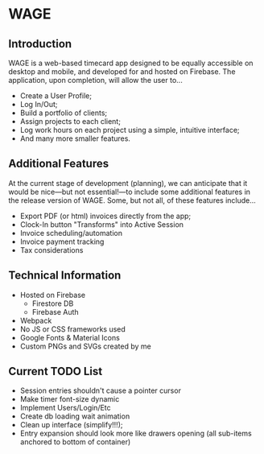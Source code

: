 # WAGE

## Introduction

WAGE is a web-based timecard app designed to be equally accessible on desktop and mobile, and developed for and hosted on Firebase. The application, upon completion, will allow the user
 to...

  * Create a User Profile;
  * Log In/Out;
  * Build a portfolio of clients;
  * Assign projects to each client;
  * Log work hours on each project using a simple, intuitive interface;
  * And many more smaller features.

## Additional Features

At the current stage of development (planning), we can anticipate that it would be nice—but not essential!—to include some additional features in the release version of WAGE. Some, but not all, of these features include...

  * Export PDF (or html) invoices directly from the app;
  * Clock-In button "Transforms" into Active Session
  * Invoice scheduling/automation
  * Invoice payment tracking
  * Tax considerations

## Technical Information

  * Hosted on Firebase
    * Firestore DB
    * Firebase Auth
  * Webpack
  * No JS or CSS frameworks used
  * Google Fonts & Material Icons
  * Custom PNGs and SVGs created by me

## Current TODO List
  
  * Session entries shouldn't cause a pointer cursor
  * Make timer font-size dynamic
  * Implement Users/Login/Etc
  * Create db loading wait animation
  * Clean up interface (simplify!!!);
  * Entry expansion should look more like drawers opening (all sub-items anchored to bottom of container)
